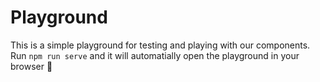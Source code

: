 # Playground

This is a simple playground for testing and playing with our components. Run `npm run serve` and it 
will automatially open the playground in your browser 🚀